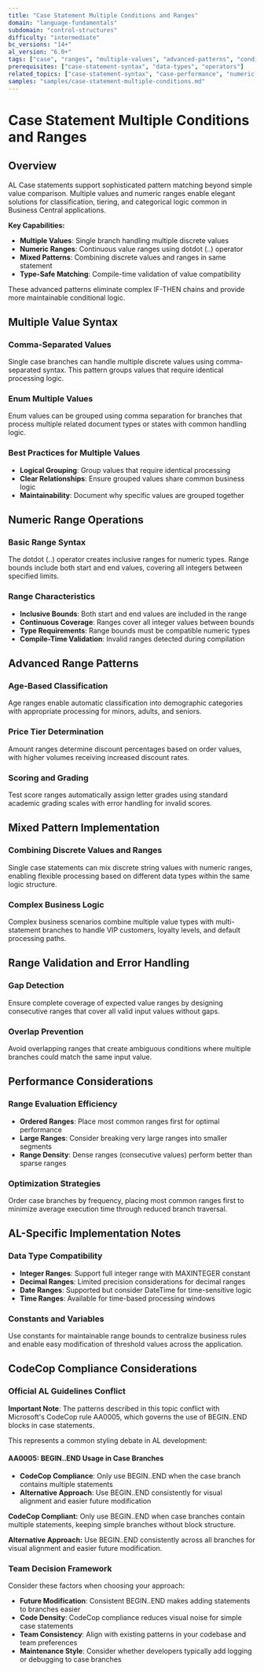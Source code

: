 ```yaml
---
title: "Case Statement Multiple Conditions and Ranges"
domain: "language-fundamentals"
subdomain: "control-structures"
difficulty: "intermediate"
bc_versions: "14+"
al_version: "6.0+"
tags: ["case", "ranges", "multiple-values", "advanced-patterns", "conditional-logic"]
prerequisites: ["case-statement-syntax", "data-types", "operators"]
related_topics: ["case-statement-syntax", "case-performance", "numeric-operations"]
samples: "samples/case-statement-multiple-conditions.md"
---
```


# Case Statement Multiple Conditions and Ranges

## Overview

AL Case statements support sophisticated pattern matching beyond simple value comparison. Multiple values and numeric ranges enable elegant solutions for classification, tiering, and categorical logic common in Business Central applications.

**Key Capabilities:**
- **Multiple Values**: Single branch handling multiple discrete values
- **Numeric Ranges**: Continuous value ranges using dotdot (..) operator
- **Mixed Patterns**: Combining discrete values and ranges in same statement
- **Type-Safe Matching**: Compile-time validation of value compatibility

These advanced patterns eliminate complex IF-THEN chains and provide more maintainable conditional logic.

## Multiple Value Syntax

### Comma-Separated Values
Single case branches can handle multiple discrete values using comma-separated syntax. This pattern groups values that require identical processing logic.

### Enum Multiple Values
Enum values can be grouped using comma separation for branches that process multiple related document types or states with common handling logic.

### Best Practices for Multiple Values
- **Logical Grouping**: Group values that require identical processing
- **Clear Relationships**: Ensure grouped values share common business logic
- **Maintainability**: Document why specific values are grouped together

## Numeric Range Operations

### Basic Range Syntax
The dotdot (..) operator creates inclusive ranges for numeric types. Range bounds include both start and end values, covering all integers between specified limits.

### Range Characteristics
- **Inclusive Bounds**: Both start and end values are included in the range
- **Continuous Coverage**: Ranges cover all integer values between bounds
- **Type Requirements**: Range bounds must be compatible numeric types
- **Compile-Time Validation**: Invalid ranges detected during compilation

## Advanced Range Patterns

### Age-Based Classification
Age ranges enable automatic classification into demographic categories with appropriate processing for minors, adults, and seniors.

### Price Tier Determination  
Amount ranges determine discount percentages based on order values, with higher volumes receiving increased discount rates.

### Scoring and Grading
Test score ranges automatically assign letter grades using standard academic grading scales with error handling for invalid scores.

## Mixed Pattern Implementation

### Combining Discrete Values and Ranges
Single case statements can mix discrete string values with numeric ranges, enabling flexible processing based on different data types within the same logic structure.

### Complex Business Logic
Complex business scenarios combine multiple value types with multi-statement branches to handle VIP customers, loyalty levels, and default processing paths.

## Range Validation and Error Handling

### Gap Detection
Ensure complete coverage of expected value ranges by designing consecutive ranges that cover all valid input values without gaps.

### Overlap Prevention
Avoid overlapping ranges that create ambiguous conditions where multiple branches could match the same input value.

## Performance Considerations

### Range Evaluation Efficiency
- **Ordered Ranges**: Place most common ranges first for optimal performance
- **Large Ranges**: Consider breaking very large ranges into smaller segments
- **Range Density**: Dense ranges (consecutive values) perform better than sparse ranges

### Optimization Strategies
Order case branches by frequency, placing most common ranges first to minimize average execution time through reduced branch traversal.

## AL-Specific Implementation Notes

### Data Type Compatibility
- **Integer Ranges**: Support full integer range with MAXINTEGER constant
- **Decimal Ranges**: Limited precision considerations for decimal ranges
- **Date Ranges**: Supported but consider DateTime for time-sensitive logic
- **Time Ranges**: Available for time-based processing windows

### Constants and Variables
Use constants for maintainable range bounds to centralize business rules and enable easy modification of threshold values across the application.

## CodeCop Compliance Considerations

### Official AL Guidelines Conflict

**Important Note**: The patterns described in this topic conflict with Microsoft's CodeCop rule AA0005, which governs the use of BEGIN..END blocks in case statements.

This represents a common styling debate in AL development:

#### AA0005: BEGIN..END Usage in Case Branches
- **CodeCop Compliance**: Only use BEGIN..END when the case branch contains multiple statements
- **Alternative Approach**: Use BEGIN..END consistently for visual alignment and easier future modification

**CodeCop Compliant:**
Only use BEGIN..END when case branches contain multiple statements, keeping simple branches without block structure.

**Alternative Approach:**
Use BEGIN..END consistently across all branches for visual alignment and easier future modification.

### Team Decision Framework

Consider these factors when choosing your approach:
- **Future Modification**: Consistent BEGIN..END makes adding statements to branches easier
- **Code Density**: CodeCop compliance reduces visual noise for simple case statements
- **Team Consistency**: Align with existing patterns in your codebase and team preferences
- **Maintenance Style**: Consider whether developers typically add logging or debugging to case branches

